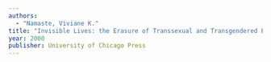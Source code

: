 ```yaml
---
authors:
  - "Namaste, Viviane K."
title: "Invisible Lives: the Erasure of Transsexual and Transgendered People"
year: 2000
publisher: University of Chicago Press
---
```

